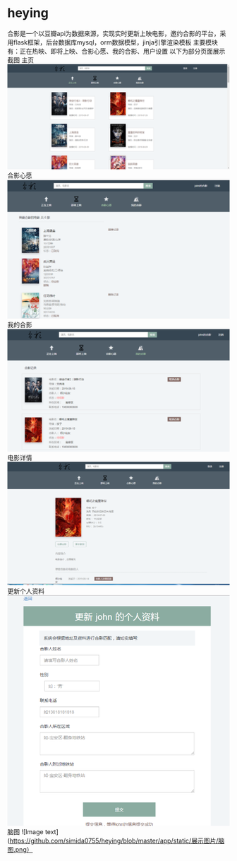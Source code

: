 # heying
合影是一个以豆瓣api为数据来源，实现实时更新上映电影，邀约合影的平台，采用flask框架，后台数据库mysql，orm数据模型，jinja引擎渲染模板 主要模块有：正在热映、即将上映、合影心愿、我的合影、用户设置
以下为部分页面展示截图
主页
![Image text](https://github.com/simida0755/heying/blob/master/app/static/展示图片/主页.png)
合影心愿
![Image text](https://github.com/simida0755/heying/blob/master/app/static/展示图片/合影心愿.png)
我的合影
![Image text](https://github.com/simida0755/heying/blob/master/app/static/展示图片/我的合影.png)
电影详情
![Image text](https://github.com/simida0755/heying/blob/master/app/static/展示图片/电影详情.png)
更新个人资料
![Image text](https://github.com/simida0755/heying/blob/master/app/static/展示图片/更新个人资料.png)
脑图
![Image text](https://github.com/simida0755/heying/blob/master/app/static/展示图片/脑图.png）
